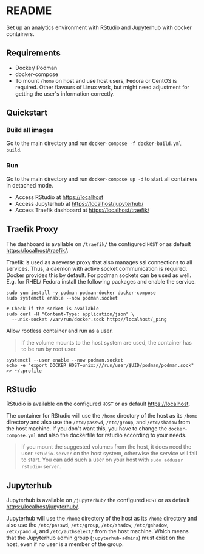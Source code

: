 # README

Set up an analytics environment with RStudio and Jupyterhub with docker
containers.

## Requirements

- Docker/ Podman
- docker-compose
- To mount `/home` on host and use host users, Fedora or CentOS is required.
  Other flavours of Linux work, but might need adjustment for getting the
  user's information correctly.

## Quickstart

### Build all images

Go to the main directory and run `docker-compose -f docker-build.yml build`.

### Run

Go to the main directory and run `docker-compose up -d` to start all
containers in detached mode.

- Access RStudio at <https://localhost>
- Access Jupyterhub at <https://localhost/jupyterhub/>
- Access Traefik dashboard at <https://localhost/traefik/>

## Traefik Proxy

The dashboard is available on `/traefik/` the configured `HOST` or as default
<https://localhost/traefik/>.

Traefik is used as a reverse proxy that also manages ssl connections
to all services. Thus, a daemon with active socket communication is required.
Docker provides this by default. For podman sockets can be used as well.
E.g. for RHEL/ Fedora install the  following packages and enable the service.

```shell
sudo yum install -y podman podman-docker docker-compose
sudo systemctl enable --now podman.socket

# Check if the socket is available
sudo curl -H "Content-Type: application/json" \
  --unix-socket /var/run/docker.sock http://localhost/_ping
```

Allow rootless container and run as a user.

> If the volume mounts to the host system are used, the container has to be
> run by root user.

```shell
systemctl --user enable --now podman.socket
echo -e "export DOCKER_HOST=unix:///run/user/$UID/podman/podman.sock" >> ~/.profile
```

## RStudio

RStudio is available on the configured `HOST` or as default
<https://localhost>.

The container for RStudio will use the `/home` directory of the host as its
`/home` directory and also use the `/etc/passwd`, `/etc/group`, and
`/etc/shadow` from the host machine. If you don't want this, you have to
change the `docker-compose.yml` and also the dockerfile for rstudio according
to your needs.

> If you mount the suggested volumes from the host, it does need the user
> `rstudio-server` on the host system, otherwise the service will fail to start.
> You can add such a user on your host with `sudo adduser rstudio-server`.

## Jupyterhub

Jupyterhub is available on `/jupyterhub/` the configured `HOST` or as default
<https://localhost/jupyterhub/>.

Jupyterhub will use the `/home` directory of the host as its `/home` directory
and also use the `/etc/passwd`, `/etc/group`, `/etc/shadow`, `/etc/gshadow`,
`/etc/pamd.d`, and `/etc/authselect/` from the host machine. Which means
that the Jupyterhub admin group (`jupyterhub-admins`) must exist on the host,
even if no user is a member of the group.
